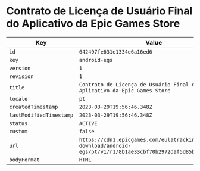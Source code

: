 # Contrato de Licença de Usuário Final do Aplicativo da Epic Games Store

| Key | Value |
| --- | ----- |
| `id` | `642497fe631e1334e6a16ed6` |
| `key` | `android-egs` |
| `version` | `1` |
| `revision` | `1` |
| `title` | `Contrato de Licença de Usuário Final do Aplicativo da Epic Games Store` |
| `locale` | `pt` |
| `createdTimestamp` | `2023-03-29T19:56:46.348Z` |
| `lastModifiedTimestamp` | `2023-03-29T19:56:46.348Z` |
| `status` | `ACTIVE` |
| `custom` | `false` |
| `url` | `https://cdn1.epicgames.com/eulatracking-download/android-egs/pt/v1/r1/8b1ae33cbf70b2972daf5d85b3371535.pdf` |
| `bodyFormat` | `HTML` |
